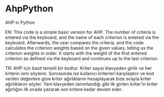 # AhpPython
AHP in Python


EN: This code is a simple basic version for AHP. The number of criteria is entered via the keyboard, and the name of each criterion is entered via the keyboard. Afterwards, the user compares the criteria, and the code calculates the criterion weights based on the given values, telling us the criterion weights in order. It starts with the weight of the first entered criterion as defined via the keyboard and continues up to the last criterion.


TR: AHP için basit temelli bir kodtur. Kriter sayısı klavyeden girilir ve her kriterin ismi söylenir. Sonrasında ise kullanıcı kriterleri karşılaştırır ve kod verilen değerlere göre kriter ağırlıklarını hesaplayarak bize sırayla kriter ağırlıklarını söyler. Yani klavyeden tanımlandığı gibi ilk girilen kriter'in kriter ağırlığını ilk sırada yazarak son kritere kadar devam eder.   
